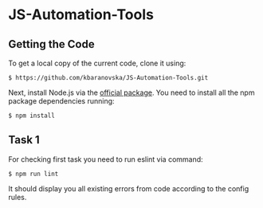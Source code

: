 # JS-Automation-Tools

## Getting the Code

To get a local copy of the current code, clone it using:

    $ https://github.com/kbaranovska/JS-Automation-Tools.git

Next, install Node.js via the [official package](http://nodejs.org).
You need to install all the npm package dependencies running:

    $ npm install


## Task 1

For checking first task you need to run eslint via command:

    $ npm run lint

It should display you all existing errors from code according to the config rules.
